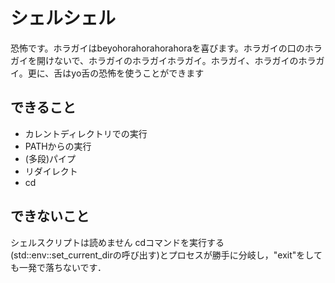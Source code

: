 # シェルシェル

恐怖です。ホラガイはbeyohorahorahorahoraを喜びます。ホラガイの口のホラガイを開けないで、ホラガイのホラガイホラガイ。ホラガイ、ホラガイのホラガイ。更に、舌はyo舌の恐怖を使うことができます

## できること
- カレントディレクトリでの実行
- PATHからの実行
- (多段)パイプ
- リダイレクト
- cd

## できないこと
シェルスクリプトは読めません
cdコマンドを実行する(std::env::set_current_dirの呼び出す)とプロセスが勝手に分岐し，"exit"をしても一発で落ちないです．